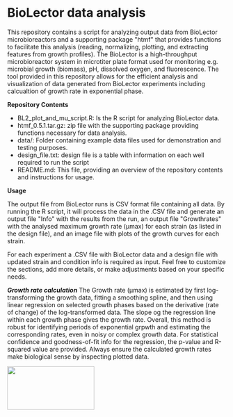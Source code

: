 # BioLector data analysis

This repository contains a script for analyzing output data from BioLector microbioreactors and a supporting package "htmf" that provides functions to facilitate this analysis (reading, normalizing, plotting, and extracting features from growth profiles). The BioLector is a high-throughput microbioreactor system in microtiter plate format used for monitoring e.g. microbial growth (biomass), pH, dissolved oxygen, and fluorescence. The tool provided in this repository allows for the efficient analysis and visualization of data generated from BioLector experiments including calcualtion of growth rate in exponential phase.

**Repository Contents**

- BL2_plot_and_mu_script.R: Is the R script for analyzing BioLector data.
- htmf_0.5.1.tar.gz: zip file with the supporting package providing functions necessary for data analysis.
- data/: Folder containing example data files used for demonstration and testing purposes.
- design_file.txt: design file is a table with information on each well required to run the script
- README.md: This file, providing an overview of the repository contents and instructions for usage.

**Usage**

The output file from BioLector runs is CSV format file containing all data. By running the R script, it will process the data in the .CSV file and generate an output file "Info" with the results from the run, an output file "Growthrates" with the analysed maximum growth rate (µmax) for each strain (as listed in the design file), and an image file with plots of the growth curves for each strain. 

For each experiment a .CSV file with BioLector data and a design file with updated strain and condition info is required as input. Feel free to customize the sections, add more details, or make adjustments based on your specific needs. 

***Growth rate calculation***
The Growth rate (µmax) is estimated by first log-transforming the growth data, fitting a smoothing spline, and then using linear regression on selected growth phases based on the derivative (rate of change) of the log-transformed data. The slope og the regression line within each growth phase gives the growth rate. Overall, this method is robust for identifying periods of exponential grpwth and estimating the corresponding rates, even in noisy or complex growth data. For statistical confidence and goodness-of-fit info for the regression, the p-value and R-squared value are provided. Always ensure the calculated growth rates make biological sense by inspecting plotted data. 

<img src="https://github.com/user-attachments/assets/cc096bc4-2b67-4081-a8b5-462e737f6857" width="200" height="100">
